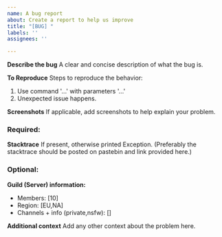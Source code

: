 ```yaml
---
name: A bug report
about: Create a report to help us improve
title: "[BUG] "
labels: ''
assignees: ''

---
```


**Describe the bug**
A clear and concise description of what the bug is.

**To Reproduce**
Steps to reproduce the behavior:
1. Use command '...' with parameters '...'
2. Unexpected issue happens.

**Screenshots**
If applicable, add screenshots to help explain your problem.

### Required:
**Stacktrace**
 If present, otherwise printed Exception.
 (Preferably the stacktrace should be posted on pastebin and link provided here.)

### Optional:
**Guild (Server) information:**
 - Members: [10]
 - Region: [EU,NA]
 - Channels + info (private,nsfw): []

**Additional context**
Add any other context about the problem here.
